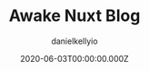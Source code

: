 ---
title: Awake Nuxt Blog
github: https://github.com/danielkellyio/awake-template
author: danielkellyio
demo: https://awake-template.netlify.com/
date: 2020-06-03T00:00:00.000Z
ssg:
  - Nuxt
cms:
  - NetlifyCMS
category:
  - Blog
description: >-
  Awake is a Nuxt.js template for generating a beautifully robust static site
  with blog
draft: true
publish_date: '2019-07-02T01:54:14Z'
update_date: '2020-12-11T12:58:57Z'
github_star: 197
github_fork: 126
---